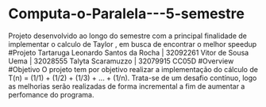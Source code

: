 # Computa-o-Paralela---5-semestre
Projeto desenvolvido ao longo do semestre com a principal finalidade de implementar o calculo de Taylor , em busca de encontrar o melhor speedup
#Projeto Tartaruga
Leonardo Santos da Rocha | 32092261
Vitor de Sousa Uema | 32028555
Talyta Scaramuzzo | 32079915
CC05D
#Overview
#Objetivo
O projeto tem por objetivo realizar a implementação do cálculo de T(n) = (1/1) + (1/2) + (1/3) + ... + (1/n).
Trata-se de um desafio contínuo, logo as melhorias serão realizadas de forma incremental a fim de aumentar a perfomance do programa.
